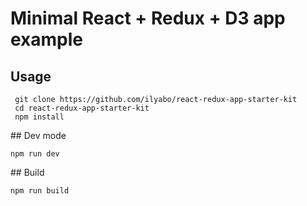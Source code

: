# Minimal React + Redux + D3 app example

## Usage

     git clone https://github.com/ilyabo/react-redux-app-starter-kit
     cd react-redux-app-starter-kit
     npm install


## Dev mode 

    npm run dev
  

## Build 

    npm run build
